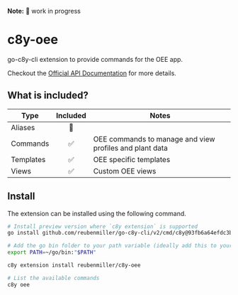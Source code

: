 **Note:** :construction: work in progress

# c8y-oee

go-c8y-cli extension to provide commands for the OEE app.

Checkout the [Official API Documentation](https://cumulocity.com/api/oee/#operation/getProductionPlanList) for more details.

## What is included?

|Type|Included|Notes|
|----|:-:|-----|
|Aliases|🔲||
|Commands|✅|OEE commands to manage and view profiles and plant data|
|Templates|✅|OEE specific templates|
|Views|✅|Custom OEE views|

## Install

The extension can be installed using the following command.

```sh
# Install preview version where `c8y extension` is supported
go install github.com/reubenmiller/go-c8y-cli/v2/cmd/c8y@93fb6a64efdc3b023ad9773458e3b98e01f73e8a

# Add the go bin folder to your path variable (ideally add this to your shell profile (.zshrc for zsh or .bashrc for bash)
export PATH=~/go/bin:"$PATH"

c8y extension install reubenmiller/c8y-oee

# List the available commands
c8y oee
```
